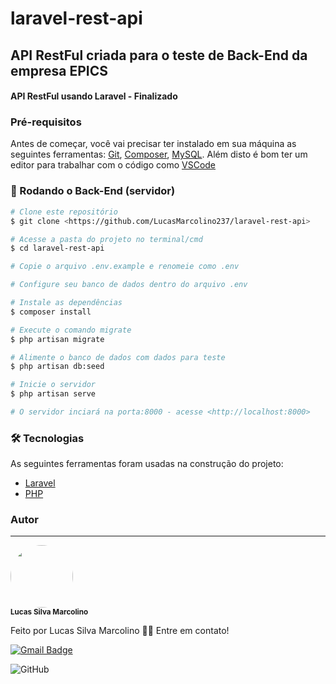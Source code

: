 # laravel-rest-api
## API RestFul criada para o teste de Back-End da empresa EPICS

<h4>
    API RestFul usando Laravel - Finalizado
</h4>

### Pré-requisitos

Antes de começar, você vai precisar ter instalado em sua máquina as seguintes ferramentas:
[Git](https://git-scm.com), [Composer](https://getcomposer.org/download/), [MySQL](https://dev.mysql.com/downloads/). 
Além disto é bom ter um editor para trabalhar com o código como [VSCode](https://code.visualstudio.com/)

### 🎲 Rodando o Back-End (servidor)

```bash
# Clone este repositório
$ git clone <https://github.com/LucasMarcolino237/laravel-rest-api>

# Acesse a pasta do projeto no terminal/cmd
$ cd laravel-rest-api

# Copie o arquivo .env.example e renomeie como .env

# Configure seu banco de dados dentro do arquivo .env

# Instale as dependências
$ composer install

# Execute o comando migrate
$ php artisan migrate

# Alimente o banco de dados com dados para teste
$ php artisan db:seed

# Inicie o servidor
$ php artisan serve

# O servidor inciará na porta:8000 - acesse <http://localhost:8000>
```
### 🛠 Tecnologias

As seguintes ferramentas foram usadas na construção do projeto:

- [Laravel](https://laravel.com/)
- [PHP](https://www.php.net/)

### Autor
---

 <img style="border-radius: 50%;" src="https://avatars3.githubusercontent.com/u/65372359?s=96&v=4" width="100px;" alt=""/>
 <br />
 <sub><b>Lucas Silva Marcolino</b></sub>


Feito por Lucas Silva Marcolino 👋🏽 Entre em contato!

[![Gmail Badge](https://img.shields.io/badge/-lukamarc.dev@gmail.com-c14438?style=flat-square&logo=Gmail&logoColor=white&link=mailto:lukamarc.dev@gmail.co)](mailto:lukamarc.dev@gmail.co)

![GitHub](https://img.shields.io/github/license/LucasMarcolino237/laravel-rest-api)
